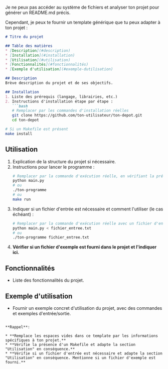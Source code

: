 Je ne peux pas accéder au système de fichiers et analyser ton projet pour générer un README.md précis. 

Cependant, je peux te fournir un template générique que tu peux adapter à ton projet :

```markdown
# Titre du projet

## Table des matières
* [Description](#description)
* [Installation](#installation)
* [Utilisation](#utilisation)
* [Fonctionnalités](#fonctionnalités)
* [Exemple d'utilisation](#exemple-dutilisation)

## Description
Brève description du projet et de ses objectifs.

## Installation
1. Liste des prérequis (langage, librairies, etc.)
2. Instructions d'installation étape par étape :
   ```bash
   # Remplacer par les commandes d'installation réelles
   git clone https://github.com/ton-utilisateur/ton-depot.git
   cd ton-depot
   ```
   ```bash
   # Si un Makefile est présent
   make install
   ```

## Utilisation
1.  Explication de la structure du projet si nécessaire.
2.  Instructions pour lancer le programme :
    ```bash
    # Remplacer par la commande d'exécution réelle, en vérifiant la présence d'un Makefile
    python main.py 
    # ou
    ./ton-programme 
    # ou
    make run
    ```
3.  Indiquer si un fichier d'entrée est nécessaire et comment l'utiliser (le cas échéant) :
    ```bash
    # Remplacer par la commande d'exécution réelle avec un fichier d'entrée
    python main.py < fichier_entree.txt
    # ou 
    ./ton-programme fichier_entree.txt
    ```
4. **Vérifier si un fichier d'exemple est fourni dans le projet et l'indiquer ici.**


## Fonctionnalités
*  Liste des fonctionnalités du projet.

## Exemple d'utilisation
*  Fournir un exemple concret d'utilisation du projet, avec des commandes et exemples d'entrée/sortie.
```

**Rappel**: 

* **Remplace les espaces vides dans ce template par les informations spécifiques à ton projet.**
* **Vérifie la présence d'un Makefile et adapte la section "Utilisation" en conséquence.**
* **Vérifie si un fichier d'entrée est nécessaire et adapte la section "Utilisation" en conséquence. Mentionne si un fichier d'exemple est fourni.** 
